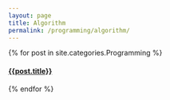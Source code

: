 ```yaml
---
layout: page
title: Algorithm
permalink: /programming/algorithm/
---
```

<div>

  {% for post in site.categories.Programming %}
  <article class="archive-item">
    <h4><a href="{{ site.baseurl }}{{ post.url }}">{{post.title}}</a></h4>
  </article>
  {% endfor %}
 
</div>
